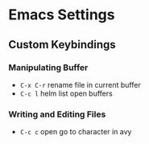 # Emacs Settings

## Custom Keybindings

### Manipulating Buffer
* `C-x C-r` rename file in current buffer
* `C-c l` helm list open buffers

### Writing and Editing Files
* `C-c c` open go to character in avy 
